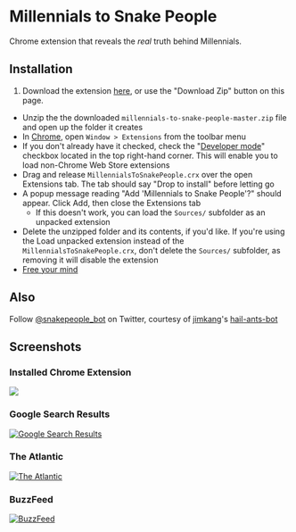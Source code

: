 # Millennials to Snake People

Chrome extension that reveals the *real* truth behind Millennials.


## Installation

1. Download the extension [here](https://github.com/ericwbailey/millennial-to-snake-people/archive/master.zip), or use the "Download Zip" button on this page.
- Unzip the the downloaded `millennials-to-snake-people-master.zip` file and open up the folder it creates
- In [Chrome](https://www.google.com/chrome/), open `Window > Extensions` from the toolbar menu
- If you don't already have it checked, check the "[Developer mode](https://developer.chrome.com/extensions/faq#faq-dev-01)" checkbox located in the top right-hand corner. This will enable you to load non-Chrome Web Store extensions
- Drag and release `MillennialsToSnakePeople.crx` over the open Extensions tab. The tab should say "Drop to install" before letting go
- A popup message reading "Add 'Millennials to Snake People'?" should appear. Click Add, then close the Extensions tab
	- If this doesn't work, you can load the `Sources/` subfolder as an unpacked extension
- Delete the unzipped folder and its contents, if you'd like. If you're using the Load unpacked extension instead of the `MillennialsToSnakePeople.crx`, don't delete the `Sources/` subfolder, as removing it will disable the extension
- [Free your mind](https://www.google.com/search?q=Millennials)


## Also
Follow [@snakepeople_bot](https://twitter.com/snakepeople_bot) on Twitter, courtesy of [jimkang](https://github.com/jimkang)'s [hail-ants-bot](https://github.com/jimkang/hail-ants-bot)


## Screenshots

### Installed Chrome Extension
![](https://i.imgur.com/xAzfhw8.png)

### Google Search Results
[![Google Search Results](https://i.imgur.com/GTBOuEr.png)](https://www.google.com/search?q=Millennials)

### The Atlantic
[![The Atlantic](https://i.imgur.com/LDFOsrO.png)](http://www.theatlantic.com/politics/archive/2013/08/the-outsiders-how-can-millennials-change-washington-if-they-hate-it/278920/)

### BuzzFeed
[![BuzzFeed](https://i.imgur.com/PT1NWX5.png)](http://www.buzzfeed.com/sapna/what-public-companies-are-telling-wall-street-about-millenni)
